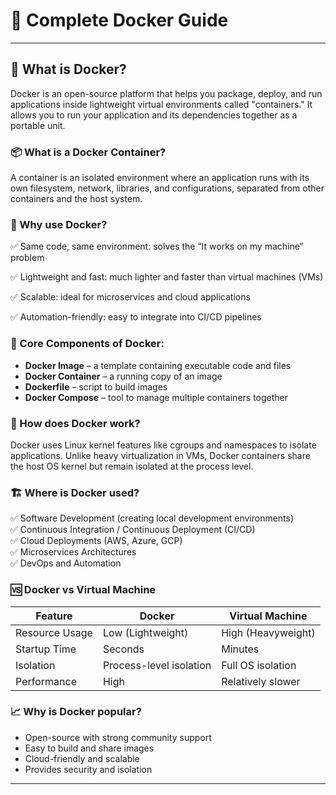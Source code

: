 # 🐳 Complete Docker Guide

---

## 🔰 What is Docker?

Docker is an open-source platform that helps you package, deploy, and run applications inside lightweight virtual environments called "containers." It allows you to run your application and its dependencies together as a portable unit.

### 📦 What is a Docker Container?

A container is an isolated environment where an application runs with its own filesystem, network, libraries, and configurations, separated from other containers and the host system.

### 🚀 Why use Docker?

✅ Same code, same environment: solves the “It works on my machine” problem

✅ Lightweight and fast: much lighter and faster than virtual machines (VMs)

✅ Scalable: ideal for microservices and cloud applications

✅ Automation-friendly: easy to integrate into CI/CD pipelines

### 🔗 Core Components of Docker:

- **Docker Image** – a template containing executable code and files  
- **Docker Container** – a running copy of an image  
- **Dockerfile** – script to build images  
- **Docker Compose** – tool to manage multiple containers together  

### 🧠 How does Docker work?

Docker uses Linux kernel features like cgroups and namespaces to isolate applications. Unlike heavy virtualization in VMs, Docker containers share the host OS kernel but remain isolated at the process level.

### 🏗️ Where is Docker used?

✅ Software Development (creating local development environments)  
✅ Continuous Integration / Continuous Deployment (CI/CD)  
✅ Cloud Deployments (AWS, Azure, GCP)  
✅ Microservices Architectures  
✅ DevOps and Automation  

### 🆚 Docker vs Virtual Machine

| Feature          | Docker                 | Virtual Machine           |
|------------------|------------------------|--------------------------|
| Resource Usage   | Low (Lightweight)      | High (Heavyweight)       |
| Startup Time     | Seconds                | Minutes                  |
| Isolation       | Process-level isolation | Full OS isolation        |
| Performance     | High                   | Relatively slower        |

### 📈 Why is Docker popular?

- Open-source with strong community support  
- Easy to build and share images  
- Cloud-friendly and scalable  
- Provides security and isolation  

---
